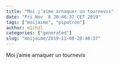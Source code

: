 ```yaml
---
title: "Moi j’aime arnaquer un tournevis"
date: "Fri Nov  8 20:46:37 CET 2019"
tags: ["moijaime", "pipotron"]
author: m1ch3l
categories: ["generated"]
slug: "moijaime/2019-11-08-20:46:37"
---
```


Moi j’aime arnaquer un tournevis
